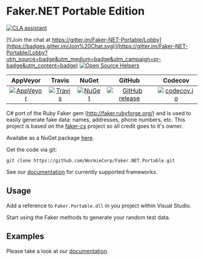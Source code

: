 Faker.NET Portable Edition
=====

[![CLA assistant](https://cla-assistant.io/readme/badge/WormieCorp/Faker.NET.Portable)](https://cla-assistant.io/WormieCorp/Faker.NET.Portable)

[![Join the chat at https://gitter.im/Faker-NET-Portable/Lobby](https://badges.gitter.im/Join%20Chat.svg)](https://gitter.im/Faker-NET-Portable/Lobby?utm_source=badge&utm_medium=badge&utm_campaign=pr-badge&utm_content=badge)
[![Open Source Helpers](https://www.codetriage.com/admiringworm/faker.net.portable/badges/users.svg)](https://www.codetriage.com/admiringworm/faker.net.portable)

| AppVeyor | Travis | NuGet | GitHub | Codecov |
| :------: | :----: | :---: | :----: | :-----: |
| <a href="https://ci.appveyor.com/project/AdmiringWorm/faker-cs" target="_blank">![AppVeyor](https://img.shields.io/appveyor/ci/AdmiringWorm/faker-cs.svg)</a> | <a href="https://travis-ci.org/WormieCorp/Faker.NET.Portable" target="_blank"> ![Travis](https://img.shields.io/travis/WormieCorp/Faker.NET.Portable.svg)</a> | <a href="https://www.nuget.org/packages/Faker.Net.Portable" target="_blank">![NuGet](https://img.shields.io/nuget/v/Faker.Net.Portable.svg)</a> | [![GitHub release](https://img.shields.io/github/release/WormieCorp/Faker.NET.Portable.svg)](https://github.com/WormieCorp/Faker.NET.Portable/releases) | <a href="https://codecov.io/github/WormieCorp/Faker.NET.Portable">![codecov.io](https://codecov.io/github/WormieCorp/Faker.NET.Portable/coverage.svg)</a>


C# port of the Ruby Faker gem (http://faker.rubyforge.org/) and is used to easily generate fake data:
names, addresses, phone numbers, etc.
This project is based on the [faker-cs](https://github.com/slashdotdash/faker-cs) project so all credit goes to it's owner.

Availabe as a NuGet package <a href="https://nuget.org/packages/Faker.Net.Portable" target="_blank">here</a>.

Get the code via git:

    git clone https://github.com/WormieCorp/Faker.NET.Portable.git

See our [documentation](https://wormiecorp.github.io/Faker.NET.Portable/#framework-support) for currently supported frameworks.

## Usage

Add a reference to `Faker.Portable.dll` in you project within Visual Studio.

Start using the Faker methods to generate your random test data.

## Examples
Please take a look at our [documentation](https://wormiecorp.github.io/Faker.NET.Portable/docs/examples/).
